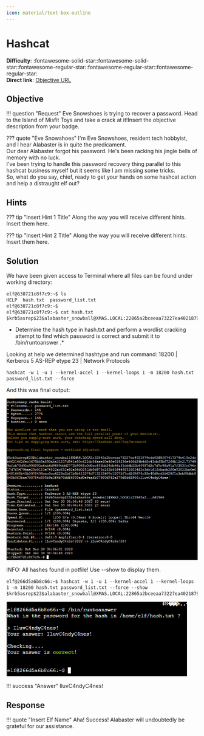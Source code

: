 ```yaml
---
icon: material/text-box-outline
---
```


# Hashcat

**Difficulty**: :fontawesome-solid-star::fontawesome-solid-star::fontawesome-regular-star::fontawesome-regular-star::fontawesome-regular-star:<br/>
**Direct link**: [Objective URL](https://.../)

## Objective

!!! question "Request"
    Eve Snowshoes is trying to recover a password. Head to the Island of Misfit Toys and take a crack at it!Insert the objective description from your badge.

??? quote "Eve Snowshoes"
    I'm Eve Snowshoes, resident tech hobbyist, and I hear Alabaster is in quite the predicament.<br/>
    Our dear Alabaster forgot his password. He's been racking his jingle bells of memory with no luck.<br/>
    I've been trying to handle this password recovery thing parallel to this hashcat business myself but it seems like I am missing some tricks.<br/>
    So, what do you say, chief, ready to get your hands on some hashcat action and help a distraught elf out?




## Hints

??? tip "Insert Hint 1 Title"
    Along the way you will receive different hints. Insert them here.

??? tip "Insert Hint 2 Title"
    Along the way you will receive different hints. Insert them here.

## Solution

We have been given access to Terminal where all files can be found under working directory:
```
elf@638721c8f7c9:~$ ls
HELP  hash.txt  password_list.txt
elf@638721c8f7c9:~$
elf@638721c8f7c9:~$ cat hash.txt 
$krb5asrep$23$alabaster_snowball@XMAS.LOCAL:22865a2bceeaa73227ea4021879eda02$8f07417379e610e2dcb0621462fec3675bb5a850aba31837d541e50c622dc5faee60e48e019256e466d29b4d8c43cbf5bf7264b12c21737499cfcb73d95a903005a6ab6d9689ddd2772b908fc0d0aef43bb34db66af1dddb55b64937d3c7d7e93a91a7f303fef96e17d7f5479bae25c0183e74822ac652e92a56d0251bb5d975c2f2b63f4458526824f2c3dc1f1fcbacb2f6e52022ba6e6b401660b43b5070409cac0cc6223a2bf1b4b415574d7132f2607e12075f7cd2f8674c33e40d8ed55628f1c3eb08dbb8845b0f3bae708784c805b9a3f4b78ddf6830ad0e9eafb07980d7f2e270d8dd1966elf@638721c8f7c9:~$
```
* Determine the hash type in hash.txt and perform a wordlist cracking attempt to find which password is correct and submit it to /bin/runtoanswer .*

Looking at help we determined hashtype and run command:
  18200 | Kerberos 5 AS-REP etype 23                       | Network Protocols

```
hashcat -w 1 -u 1 --kernel-accel 1 --kernel-loops 1 -m 18200 hash.txt password_list.txt --force
```

And this was final output:


![Terminal output](../img/objectives/o15/hashcat.png)

INFO: All hashes found in potfile! Use --show to display them.

```
elf@266d5a6b8c66:~$ hashcat -w 1 -u 1 --kernel-accel 1 --kernel-loops 1 -m 18200 hash.txt password_list.txt --force --show
$krb5asrep$23$alabaster_snowball@XMAS.LOCAL:22865a2bceeaa73227ea4021879eda02$8f07417379e610e2dcb0621462fec3675bb5a850aba31837d541e50c622dc5faee60e48e019256e466d29b4d8c43cbf5bf7264b12c21737499cfcb73d95a903005a6ab6d9689ddd2772b908fc0d0aef43bb34db66af1dddb55b64937d3c7d7e93a91a7f303fef96e17d7f5479bae25c0183e74822ac652e92a56d0251bb5d975c2f2b63f4458526824f2c3dc1f1fcbacb2f6e52022ba6e6b401660b43b5070409cac0cc6223a2bf1b4b415574d7132f2607e12075f7cd2f8674c33e40d8ed55628f1c3eb08dbb8845b0f3bae708784c805b9a3f4b78ddf6830ad0e9eafb07980d7f2e270d8dd1966:**IluvC4ndyC4nes!**
```

![Terminal output](../img/objectives/o15/hash_answer.png)


!!! success "Answer"
    IluvC4ndyC4nes!


## Response

!!! quote "Insert Elf Name"
    Aha! Success! Alabaster will undoubtedly be grateful for our assistance.
